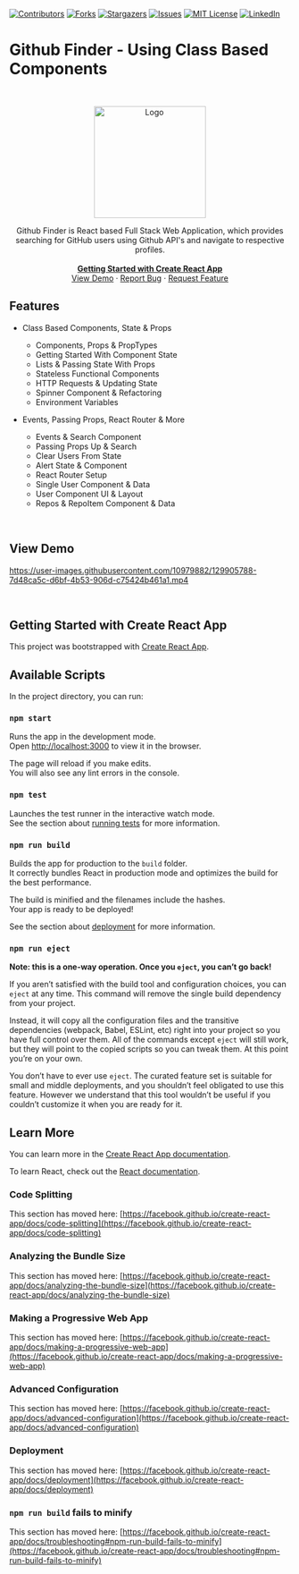 [![Contributors][contributors-shield]][contributors-url]
[![Forks][forks-shield]][forks-url]
[![Stargazers][stars-shield]][stars-url]
[![Issues][issues-shield]][issues-url]
[![MIT License][license-shield]][license-url]
[![LinkedIn][linkedin-shield]][linkedin-url]

# Github Finder - Using Class Based Components

<!-- PROJECT LOGO -->
<br />
<p align="center">
  <a href="https://github.com/usama-mahmood/Github-Finder">
    <img src="https://user-images.githubusercontent.com/10979882/129904986-b454121e-62b1-4073-8fbd-e9ceafa352cc.png" alt="Logo" width="200"  >
  </a>
   <p align="center">
    Github Finder is React based Full Stack Web Application, which provides searching for GitHub users using Github API's and navigate to respective profiles.
    <br />
      <br />
    <a href="#getting-started-with-create-react-app"><strong>Getting Started with Create React App</strong></a>
    <br />
    <a href="#view-demo">View Demo</a>
    ·
    <a href="https://github.com/usama-mahmood/Github-Finder">Report Bug</a>
    ·
    <a href="https://github.com/usama-mahmood/Github-Finder/issues">Request Feature</a>
  </p>
</p>

## Features
* Class Based Components, State & Props
  * Components, Props & PropTypes
  * Getting Started With Component State
  * Lists & Passing State With Props
  * Stateless Functional Components
  * HTTP Requests & Updating State
  * Spinner Component & Refactoring
  * Environment Variables


* Events, Passing Props, React Router & More
  * Events & Search Component
  * Passing Props Up & Search
  * Clear Users From State
  * Alert State & Component
  * React Router Setup
  * Single User Component & Data
  * User Component UI & Layout
  * Repos & RepoItem Component & Data
<br>

## View Demo 
  https://user-images.githubusercontent.com/10979882/129905788-7d48ca5c-d6bf-4b53-906d-c75424b461a1.mp4
<!-- MARKDOWN LINKS & IMAGES -->
<!-- https://www.markdownguide.org/basic-syntax/#reference-style-links -->
[contributors-shield]:https://img.shields.io/github/contributors/usama-mahmood/Dental-Valet.svg?style=for-the-badge
[contributors-url]: https://github.com/usama-mahmood/Dental-Valet/graphs/contributors
[forks-shield]: https://img.shields.io/github/forks/usama-mahmood/Dental-Valet.svg?style=for-the-badge
[forks-url]: https://github.com/usama-mahmood/Dental-Valet/network/members
[stars-shield]: https://img.shields.io/github/stars/usama-mahmood/Dental-Valet.svg?style=for-the-badge
[stars-url]: https://github.com/usama-mahmood/Dental-Valet/stargazers
[issues-shield]: https://img.shields.io/github/issues/usama-mahmood/Dental-Valet.svg?style=for-the-badge
[issues-url]: https://github.com/usama-mahmood/Dental-Valet/issues
[license-shield]: https://img.shields.io/github/license/usama-mahmood/Dental-Valet.svg?style=for-the-badge
[license-url]: https://github.com/usama-mahmood/Dental-Valet/blob/main/LICENSE
[linkedin-shield]: https://img.shields.io/badge/-LinkedIn-black.svg?style=for-the-badge&logo=linkedin&colorB=555
[linkedin-url]: https://www.linkedin.com/in/usama-mahmood-4140b42b/
[product-screenshot]: images/screenshot.png
<br>

## Getting Started with Create React App

This project was bootstrapped with [Create React App](https://github.com/facebook/create-react-app).

## Available Scripts

In the project directory, you can run:

### `npm start`

Runs the app in the development mode.\
Open [http://localhost:3000](http://localhost:3000) to view it in the browser.

The page will reload if you make edits.\
You will also see any lint errors in the console.

### `npm test`

Launches the test runner in the interactive watch mode.\
See the section about [running tests](https://facebook.github.io/create-react-app/docs/running-tests) for more information.

### `npm run build`

Builds the app for production to the `build` folder.\
It correctly bundles React in production mode and optimizes the build for the best performance.

The build is minified and the filenames include the hashes.\
Your app is ready to be deployed!

See the section about [deployment](https://facebook.github.io/create-react-app/docs/deployment) for more information.

### `npm run eject`

**Note: this is a one-way operation. Once you `eject`, you can’t go back!**

If you aren’t satisfied with the build tool and configuration choices, you can `eject` at any time. This command will remove the single build dependency from your project.

Instead, it will copy all the configuration files and the transitive dependencies (webpack, Babel, ESLint, etc) right into your project so you have full control over them. All of the commands except `eject` will still work, but they will point to the copied scripts so you can tweak them. At this point you’re on your own.

You don’t have to ever use `eject`. The curated feature set is suitable for small and middle deployments, and you shouldn’t feel obligated to use this feature. However we understand that this tool wouldn’t be useful if you couldn’t customize it when you are ready for it.

## Learn More

You can learn more in the [Create React App documentation](https://facebook.github.io/create-react-app/docs/getting-started).

To learn React, check out the [React documentation](https://reactjs.org/).

### Code Splitting

This section has moved here: [https://facebook.github.io/create-react-app/docs/code-splitting](https://facebook.github.io/create-react-app/docs/code-splitting)

### Analyzing the Bundle Size

This section has moved here: [https://facebook.github.io/create-react-app/docs/analyzing-the-bundle-size](https://facebook.github.io/create-react-app/docs/analyzing-the-bundle-size)

### Making a Progressive Web App

This section has moved here: [https://facebook.github.io/create-react-app/docs/making-a-progressive-web-app](https://facebook.github.io/create-react-app/docs/making-a-progressive-web-app)

### Advanced Configuration

This section has moved here: [https://facebook.github.io/create-react-app/docs/advanced-configuration](https://facebook.github.io/create-react-app/docs/advanced-configuration)

### Deployment

This section has moved here: [https://facebook.github.io/create-react-app/docs/deployment](https://facebook.github.io/create-react-app/docs/deployment)

### `npm run build` fails to minify

This section has moved here: [https://facebook.github.io/create-react-app/docs/troubleshooting#npm-run-build-fails-to-minify](https://facebook.github.io/create-react-app/docs/troubleshooting#npm-run-build-fails-to-minify)
